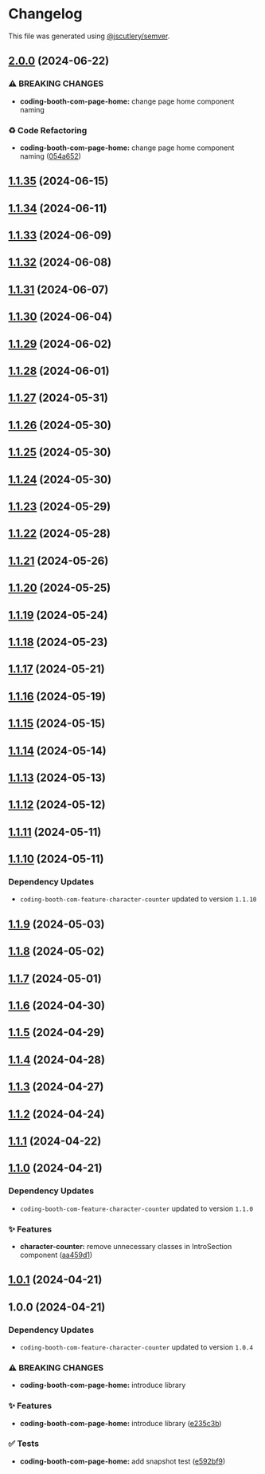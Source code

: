 # Changelog

This file was generated using [@jscutlery/semver](https://github.com/jscutlery/semver).

## [2.0.0](https://github.com/tuffz/tuffz-nx-workspace/compare/coding-booth-com-page-home-1.1.35...coding-booth-com-page-home-2.0.0) (2024-06-22)


### ⚠ BREAKING CHANGES

* **coding-booth-com-page-home:** change page home component naming

### ♻️ Code Refactoring

* **coding-booth-com-page-home:** change page home component naming ([054a652](https://github.com/tuffz/tuffz-nx-workspace/commit/054a6526a255863c9a14c82ec3e55f286e5636da))

## [1.1.35](https://github.com/tuffz/tuffz-nx-workspace/compare/coding-booth-com-page-home-1.1.34...coding-booth-com-page-home-1.1.35) (2024-06-15)

## [1.1.34](https://github.com/tuffz/tuffz-nx-workspace/compare/coding-booth-com-page-home-1.1.33...coding-booth-com-page-home-1.1.34) (2024-06-11)

## [1.1.33](https://github.com/tuffz/tuffz-nx-workspace/compare/coding-booth-com-page-home-1.1.32...coding-booth-com-page-home-1.1.33) (2024-06-09)

## [1.1.32](https://github.com/tuffz/tuffz-nx-workspace/compare/coding-booth-com-page-home-1.1.31...coding-booth-com-page-home-1.1.32) (2024-06-08)

## [1.1.31](https://github.com/tuffz/tuffz-nx-workspace/compare/coding-booth-com-page-home-1.1.30...coding-booth-com-page-home-1.1.31) (2024-06-07)

## [1.1.30](https://github.com/tuffz/tuffz-nx-workspace/compare/coding-booth-com-page-home-1.1.29...coding-booth-com-page-home-1.1.30) (2024-06-04)

## [1.1.29](https://github.com/tuffz/tuffz-nx-workspace/compare/coding-booth-com-page-home-1.1.28...coding-booth-com-page-home-1.1.29) (2024-06-02)

## [1.1.28](https://github.com/tuffz/tuffz-nx-workspace/compare/coding-booth-com-page-home-1.1.27...coding-booth-com-page-home-1.1.28) (2024-06-01)

## [1.1.27](https://github.com/tuffz/tuffz-nx-workspace/compare/coding-booth-com-page-home-1.1.26...coding-booth-com-page-home-1.1.27) (2024-05-31)

## [1.1.26](https://github.com/tuffz/tuffz-nx-workspace/compare/coding-booth-com-page-home-1.1.25...coding-booth-com-page-home-1.1.26) (2024-05-30)

## [1.1.25](https://github.com/tuffz/tuffz-nx-workspace/compare/coding-booth-com-page-home-1.1.24...coding-booth-com-page-home-1.1.25) (2024-05-30)

## [1.1.24](https://github.com/tuffz/tuffz-nx-workspace/compare/coding-booth-com-page-home-1.1.23...coding-booth-com-page-home-1.1.24) (2024-05-30)

## [1.1.23](https://github.com/tuffz/tuffz-nx-workspace/compare/coding-booth-com-page-home-1.1.22...coding-booth-com-page-home-1.1.23) (2024-05-29)

## [1.1.22](https://github.com/tuffz/tuffz-nx-workspace/compare/coding-booth-com-page-home-1.1.21...coding-booth-com-page-home-1.1.22) (2024-05-28)

## [1.1.21](https://github.com/tuffz/tuffz-nx-workspace/compare/coding-booth-com-page-home-1.1.20...coding-booth-com-page-home-1.1.21) (2024-05-26)

## [1.1.20](https://github.com/tuffz/tuffz-nx-workspace/compare/coding-booth-com-page-home-1.1.19...coding-booth-com-page-home-1.1.20) (2024-05-25)

## [1.1.19](https://github.com/tuffz/tuffz-nx-workspace/compare/coding-booth-com-page-home-1.1.18...coding-booth-com-page-home-1.1.19) (2024-05-24)

## [1.1.18](https://github.com/tuffz/tuffz-nx-workspace/compare/coding-booth-com-page-home-1.1.17...coding-booth-com-page-home-1.1.18) (2024-05-23)

## [1.1.17](https://github.com/tuffz/tuffz-nx-workspace/compare/coding-booth-com-page-home-1.1.16...coding-booth-com-page-home-1.1.17) (2024-05-21)

## [1.1.16](https://github.com/tuffz/tuffz-nx-workspace/compare/coding-booth-com-page-home-1.1.15...coding-booth-com-page-home-1.1.16) (2024-05-19)

## [1.1.15](https://github.com/tuffz/tuffz-nx-workspace/compare/coding-booth-com-page-home-1.1.14...coding-booth-com-page-home-1.1.15) (2024-05-15)

## [1.1.14](https://github.com/tuffz/tuffz-nx-workspace/compare/coding-booth-com-page-home-1.1.13...coding-booth-com-page-home-1.1.14) (2024-05-14)

## [1.1.13](https://github.com/tuffz/tuffz-nx-workspace/compare/coding-booth-com-page-home-1.1.12...coding-booth-com-page-home-1.1.13) (2024-05-13)

## [1.1.12](https://github.com/tuffz/tuffz-nx-workspace/compare/coding-booth-com-page-home-1.1.11...coding-booth-com-page-home-1.1.12) (2024-05-12)

## [1.1.11](https://github.com/tuffz/tuffz-nx-workspace/compare/coding-booth-com-page-home-1.1.10...coding-booth-com-page-home-1.1.11) (2024-05-11)

## [1.1.10](https://github.com/tuffz/tuffz-nx-workspace/compare/coding-booth-com-page-home-1.1.9...coding-booth-com-page-home-1.1.10) (2024-05-11)

### Dependency Updates

* `coding-booth-com-feature-character-counter` updated to version `1.1.10`
## [1.1.9](https://github.com/tuffz/tuffz-nx-workspace/compare/coding-booth-com-page-home-1.1.8...coding-booth-com-page-home-1.1.9) (2024-05-03)

## [1.1.8](https://github.com/tuffz/tuffz-nx-workspace/compare/coding-booth-com-page-home-1.1.7...coding-booth-com-page-home-1.1.8) (2024-05-02)

## [1.1.7](https://github.com/tuffz/tuffz-nx-workspace/compare/coding-booth-com-page-home-1.1.6...coding-booth-com-page-home-1.1.7) (2024-05-01)

## [1.1.6](https://github.com/tuffz/tuffz-nx-workspace/compare/coding-booth-com-page-home-1.1.5...coding-booth-com-page-home-1.1.6) (2024-04-30)

## [1.1.5](https://github.com/tuffz/tuffz-nx-workspace/compare/coding-booth-com-page-home-1.1.4...coding-booth-com-page-home-1.1.5) (2024-04-29)

## [1.1.4](https://github.com/tuffz/tuffz-nx-workspace/compare/coding-booth-com-page-home-1.1.3...coding-booth-com-page-home-1.1.4) (2024-04-28)

## [1.1.3](https://github.com/tuffz/tuffz-nx-workspace/compare/coding-booth-com-page-home-1.1.2...coding-booth-com-page-home-1.1.3) (2024-04-27)

## [1.1.2](https://github.com/tuffz/tuffz-nx-workspace/compare/coding-booth-com-page-home-1.1.1...coding-booth-com-page-home-1.1.2) (2024-04-24)

## [1.1.1](https://github.com/tuffz/tuffz-nx-workspace/compare/coding-booth-com-page-home-1.1.0...coding-booth-com-page-home-1.1.1) (2024-04-22)

## [1.1.0](https://github.com/tuffz/tuffz-nx-workspace/compare/coding-booth-com-page-home-1.0.1...coding-booth-com-page-home-1.1.0) (2024-04-21)

### Dependency Updates

* `coding-booth-com-feature-character-counter` updated to version `1.1.0`

### ✨ Features

* **character-counter:** remove unnecessary classes in IntroSection component ([aa459d1](https://github.com/tuffz/tuffz-nx-workspace/commit/aa459d17f23ad423e49f4365db2393a574a158d0))

## [1.0.1](https://github.com/tuffz/tuffz-nx-workspace/compare/coding-booth-com-page-home-1.0.0...coding-booth-com-page-home-1.0.1) (2024-04-21)

## 1.0.0 (2024-04-21)

### Dependency Updates

* `coding-booth-com-feature-character-counter` updated to version `1.0.4`

### ⚠ BREAKING CHANGES

* **coding-booth-com-page-home:** introduce library

### ✨ Features

* **coding-booth-com-page-home:** introduce library ([e235c3b](https://github.com/tuffz/tuffz-nx-workspace/commit/e235c3bf960110d9362ee11a2cb4fd6130a2ebc4))


### ✅ Tests

* **coding-booth-com-page-home:** add snapshot test ([e592bf9](https://github.com/tuffz/tuffz-nx-workspace/commit/e592bf99218ccbeac8cfaa04b978a95b80f28fbb))
